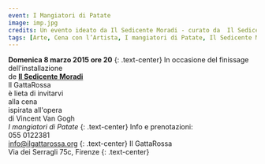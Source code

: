 ```yaml
---
event: I Mangiatori di Patate
image: imp.jpg
credits: Un evento ideato da Il Sedicente Moradi - curato da  Il Sedicente Moradi, Marco Zamburru e IlGattaRossa  - progetto grafico di Alberto Gori
tags: [Arte, Cena con l’Artista, I mangiatori di Patate, Il Sedicente Moradi, Installazione, Scultura, Van Gogh, Videoarte]
---
```

**Domenica 8 marzo 2015 ore 20**
{: .text-center}
In occasione del finissage dell'installazione  
de **[Il Sedicente Moradi](https://www.facebook.com/moradi.ilsedicente)**  
Il GattaRossa  
è lieta di invitarvi  
alla cena  
ispirata all'opera  
di Vincent Van Gogh  
_I mangiatori di Patate_
{: .text-center}
Info e prenotazioni:  
055 0122381  
[info@ilgattarossa.org](mailto:info@ilgattarossa.org)
{: .text-center}
Il GattaRossa  
Via dei Serragli 75c, Firenze
{: .text-center}
